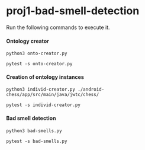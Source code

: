 # proj1-bad-smell-detection

Run the following commands to execute it.

#### Ontology creator 
`python3 onto-creator.py`

`pytest -s onto-creator.py`

#### Creation of ontology instances 
`python3 individ-creator.py ./android-chess/app/src/main/java/jwtc/chess/`

`pytest -s individ-creator.py`


#### Bad smell detection

`python3 bad-smells.py`

`pytest -s bad-smells.py`
